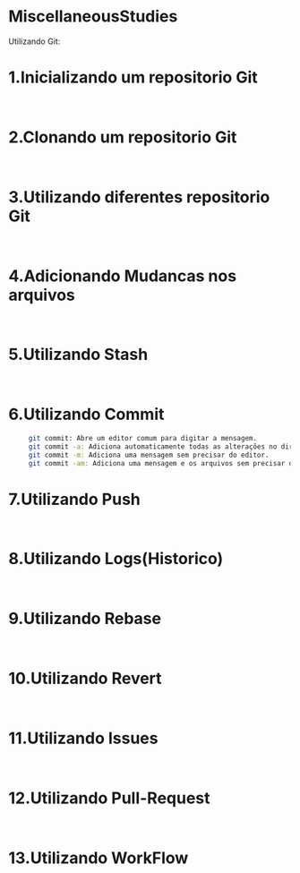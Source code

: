# MiscellaneousStudies  

Utilizando Git:

# 1.Inicializando um repositorio Git
    
```sh
   
```

# 2.Clonando um repositorio Git
    
```sh
    
```

# 3.Utilizando diferentes repositorio Git
    
```sh
    
```
# 4.Adicionando Mudancas nos arquivos
    
```sh
    
```
# 5.Utilizando Stash
    
```sh
    
```
# 6.Utilizando Commit
    
```sh
     git commit: Abre um editor comum para digitar a mensagem.
     git commit -a: Adiciona automaticamente todas as alterações no diretório de trabalho, apenas com as modificações nos arquivos monitorados e abre o editor aguardando a mensagem.
     git commit -m: Adiciona uma mensagem sem precisar do editor.
     git commit -am: Adiciona uma mensagem e os arquivos sem precisar do editor

```
# 7.Utilizando Push
    
```sh
    
```
# 8.Utilizando Logs(Historico)
    
```sh
    
```
# 9.Utilizando Rebase
    
```sh
    
```
# 10.Utilizando Revert
    
```sh
    
```
# 11.Utilizando Issues
    
```sh
    
```
# 12.Utilizando Pull-Request
    
```sh
    
```
# 13.Utilizando WorkFlow
    
```sh
    
```